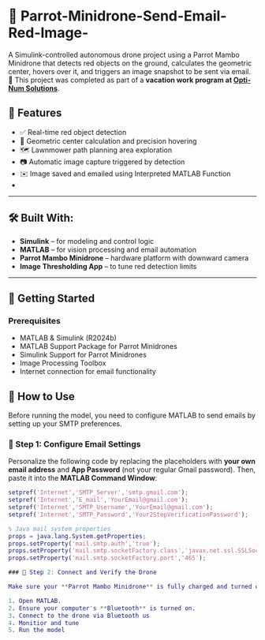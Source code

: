 # 🚁 Parrot-Minidrone-Send-Email-Red-Image-

A Simulink-controlled autonomous drone project using a Parrot Mambo Minidrone that detects red objects on the ground, calculates the geometric center, hovers over it, and triggers an image snapshot to be sent via email. 
📌 This project was completed as part of a **vacation work program at [Opti-Num Solutions](https://www.optinum.co.za/)**.


## 🔑 Features

- ✅ Real-time red object detection 
- 📍 Geometric center calculation and precision hovering
- 🗺️ Lawnmower path planning area exploration
- 📷 Automatic image capture triggered by detection
- ✉️ Image saved and emailed using Interpreted MATLAB Function
- 
---

## 🛠️ Built With:

- **Simulink** – for modeling and control logic
- **MATLAB** – for vision processing and email automation
- **Parrot Mambo Minidrone** – hardware platform with downward camera
- **Image Thresholding App** – to tune red detection limits

---

## 🚀 Getting Started

### Prerequisites

- MATLAB & Simulink (R2024b)
- MATLAB Support Package for Parrot Minidrones
- Simulink Support for Parrot Minidrones
- Image Processing Toolbox
- Internet connection for email functionality

## 🧪 How to Use

Before running the model, you need to configure MATLAB to send emails by setting up your SMTP preferences.

### 📧 Step 1: Configure Email Settings

Personalize the following code by replacing the placeholders with **your own email address** and **App Password** (not your regular Gmail password). Then, paste it into the **MATLAB Command Window**:

```matlab
setpref('Internet','SMTP_Server','smtp.gmail.com');
setpref('Internet','E_mail','YourEmail@gmail.com');
setpref('Internet','SMTP_Username','YourEmail@gmail.com');
setpref('Internet','SMTP_Password','Your2StepVerificationPassword');

% Java mail system properties
props = java.lang.System.getProperties;
props.setProperty('mail.smtp.auth','true');
props.setProperty('mail.smtp.socketFactory.class','javax.net.ssl.SSLSocketFactory');
props.setProperty('mail.smtp.socketFactory.port','465');

### 🚁 Step 2: Connect and Verify the Drone

Make sure your **Parrot Mambo Minidrone** is fully charged and turned on. Then, follow these steps to connect and verify that MATLAB can communicate with the drone:

1. Open MATLAB.
2. Ensure your computer's **Bluetooth** is turned on.
3. Connect to the drone via Bluetooth us
4. Monitior and tune
5. Run the model
